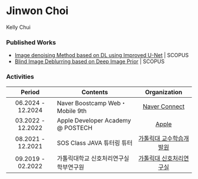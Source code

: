 # Jinwon Choi
Kelly Chui  

### Published Works
- [Image denoising Method based on DL using Improved U-Net](https://paper.cricit.kr/user/listview/ieie2018/cart_rdoc.asp?URL=files/ieietspc_202108_001.pdf%3Fnum%3D408033%26db%3DRD_R&dn=408033&db=RD_R&usernum=0&seid=) | SCOPUS
- [Blind Image Deblurring based on Deep Image Prior](https://paper.cricit.kr/user/search/site/ieie2018/cart_rdoc.asp?URL=files/filename%3Fnum%3D412820%26db%3DRD_R&dn=412820&db=RD_R&usernum=0&seid=) | SCOPUS

### Activities
|Period|Contents|Organization|
|:-:|---|:-:|
|06.2024 - 12.2024|Naver Boostcamp Web・Mobile 9th|[Naver Connect](https://boostcamp.connect.or.kr)|
|03.2022 - 12.2022|Apple Developer Academy @ POSTECH|[Apple](https://developeracademy.postech.ac.kr)|
|08.2021 - 12.2021|SOS Class JAVA 튜터링 튜터|[가톨릭대 교수학습개발원](https://ctl.catholic.ac.kr/ctl/learning-support/curriculum_tutoring.do)|
|09.2019 - 02.2022|가톨릭대학교 신호처리연구실 학부연구원|[가톨릭대 신호처리연구실](https://ice.catholic.ac.kr/ice/graduate/video-signal.do)|

<!---
Kelly-Chui/Kelly-Chui is a ✨ special ✨ repository because its `README.md` (this file) appears on your GitHub profile.
You can click the Preview link to take a look at your changes.
--->
